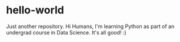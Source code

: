 # hello-world
Just another repository.
Hi Humans, I'm learning Python as part of an undergrad course in Data Science. It's all good! :)
